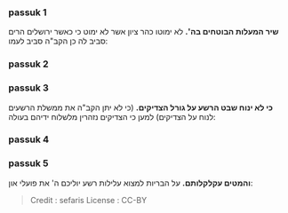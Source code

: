 
### passuk 1
<b>שיר המעלות הבוטחים בה'.</b> לא ימוטו כהר ציון אשר לא ימוט כי כאשר ירושלים הרים סביב לה כן הקב"ה סביב לעמו:

### passuk 2

### passuk 3
<b>כי לא ינוח שבט הרשע על גורל הצדיקים.</b> (כי לא יתן הקב"ה את ממשלת הרשעים לנוח על הצדיקים) למען כי הצדיקים נזהרין מלשלוח ידיהם בעולה:

### passuk 4

### passuk 5
<b>והמטים עקלקלותם.</b> על הבריות למצוא עלילות רשע יוליכם ה' את פועלי און:

>Credit : sefaris
>License : CC-BY